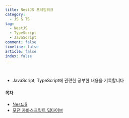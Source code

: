 ```yaml
---
title: NestJS 프레임워크
category: 
  - JS & TS
tag:
  - NestJS
  - TypeScript
  - JavaScript
comment: false
timeline: false
article: false
index: false
---
```


<br/>

- JavaScript, TypeScript에 관련한 공부한 내용을 기록합니다

#### 목차

- [NestJS](./nest-js/)
- [모던 자바스크립트 딥다이브](./deepdive/)
